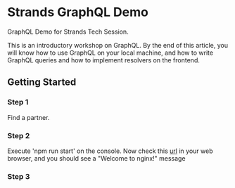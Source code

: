 # Strands GraphQL Demo
GraphQL Demo for Strands Tech Session.

This is an introductory workshop on GraphQL. By the end of this article, you will know how to use GraphQL on your local machine, and how to write GraphQL queries and how to implement resolvers on the frontend.


## Getting Started

### Step 1

Find a partner. 

### Step 2

Execute 'npm run start' on the console. 
Now check this [url](http://localhost:8080/) in your web browser, and you should see a "Welcome to nginx!" message

### Step 3

